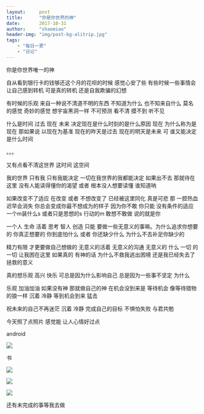 ```yaml
---
layout:     post
title:      "你是你世界的神"
date:       2017-10-31
author:     "shaomiao"
header-img: "img/post-bg-alitrip.jpg"
tags:
    - "每日一更"
    - "日记"
---
```

你是你世界唯一的神

自从看到银行卡的钱够还这个月的花呗的时候 感觉心安了些 有些时候一些事情会让自己感到转机 可是真的转机 还是自我欺骗的幻想

有时候的乐观 来自一种说不清道不明的东西 不知道为什么 也不知来自什么 莫名的感觉 奇妙的感觉 想宇宙黑洞一样 不可预测 看不清 摸不到 听不见

什么是时间 过去 现在 未来 决定现在是什么时刻的是什么原因 现在 为什么称为是现在 那如果说 以现在为基准 现在的昨天是过去 现在的明天是未来 可 谁又能决定是什么时间

。。。

又有点看不清这世界 这时间 这空间

我的世界 只有我 只有我能决定 一切在我世界的我都能决定 如果出不去 那就待在这里 
没有人能读得懂你的渴望 或者 根本没人想要读懂 谁知道呐

如果改变不了适应 在改变 或者 不想改变了 已经被这里同化 真是可悲 那 一腔热血 迟早会消失 你总会变成你最不想成为的样子 因为你不敢 你只能 没有条件的适应 一个m装什么s 或者只是思想的s 行动的m 敢想不敢做 说的就是你 

一个人 生命 活着 思考 智人 创造 只能 要做一些无意义的事嘛。为什么追求你想要的 你真正想要的 你到底怕什么 或者 你还缺少什么 为什么不去补足你缺少的

精力有限 才更要做自己想做的 无意义的活着 无意义的沟通 无意义的 什么 一切 的一切 让我困在这里 如果真的 有神的话 为什么不救我逃出困境 还是我已经失去了拯救的意义

真的想乐观 高兴 快乐 可总是因为什么影响自己 总是因为一些事不坚定 为什么

乐观 加油加油 如果没有神 那就做自己的神 在机会没到来是 等待机会 像等待猎物的狼一样 沉着 冷静 等到机会到来 猛击

祝未来的自己不再迷茫 沉着 冷静 完成自己的目标 不惧怕失败 与君共勉

今天照了点照片 感觉能 让人心情好过点

android

![](https://shaomiao.github.io/img/in-post/diary/diary-4.jpg)

书

![](https://shaomiao.github.io/img/in-post/diary/diary-5.jpg)

![](https://shaomiao.github.io/img/in-post/diary/diary-6.jpg)

![](https://shaomiao.github.io/img/in-post/diary/diary-7.jpg)

还有未完成的事等我去做